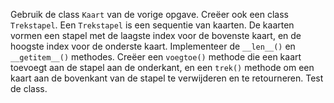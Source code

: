 Gebruik de class `Kaart` van de
vorige opgave. Creëer ook een class `Trekstapel`. Een `Trekstapel` is
een sequentie van kaarten. De kaarten vormen een stapel met de laagste
index voor de bovenste kaart, en de hoogste index voor de onderste
kaart. Implementeer de `__len__()` en `__getitem__()` methodes. Creëer
een `voegtoe()` methode die een kaart toevoegt aan de stapel aan de
onderkant, en een `trek()` methode om een kaart aan de bovenkant van de
stapel te verwijderen en te retourneren. Test de class.

